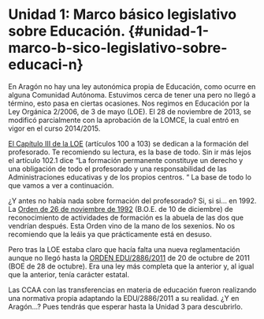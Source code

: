 # Unidad 1: Marco básico legislativo sobre Educación. {#unidad-1-marco-b-sico-legislativo-sobre-educaci-n}

En Aragón no hay una ley autonómica propia de Educación, como ocurre en alguna Comunidad Autónoma. Estuvimos cerca de tener una pero no llegó a término, esto pasa en ciertas ocasiones. Nos regimos en Educación por la  Ley Orgánica 2/2006, de 3 de mayo \(LOE\).​ El 28 de noviembre de 2013, se modificó parcialmente con la aprobación de la LOMCE, la cual entró en vigor en el curso 2014/2015.

[El Capítulo III de la LOE](http://www.educacion.gob.es/exterior/centros/jacintobenavente/es/pdf/loe/formacion_profesorado.pdf) \(artículos 100 a 103\) se dedican a la formación del profesorado. Te recomiendo su lectura, es la base de todo. Sin ir más lejos el artículo 102.1 dice “La formación permanente constituye un derecho y una obligación de todo el profesorado y una responsabilidad de las Administraciones educativas y de los propios centros. “ La base de todo lo que vamos a ver a continuación.

¿Y antes no había nada sobre formación del profesorado? Si, si si… en 1992. La  [Orden de 26 de noviembre de 1992](https://www.google.com/url?q=https://www.boe.es/boe/dias/1992/12/10/pdfs/A41760-41765.pdf&sa=D&ust=1511515248776000&usg=AFQjCNExCcdnf1BhicrwhpTTOgofhyQTVg) \(B.O.E. de 10 de diciembre\) de reconocimiento de actividades de formación es la abuela de las dos que vendrían después. Esta Orden vino de la mano de los sexenios. No os recomiendo que la leáis ya que prácticamente está en desuso.

Pero tras la LOE estaba claro que hacía falta una nueva reglamentación aunque no llegó hasta la [ORDEN EDU/2886/2011](https://www.google.com/url?q=https://www.boe.es/boe/dias/2011/10/28/pdfs/BOE-A-2011-16923.pdf&sa=D&ust=1511515248776000&usg=AFQjCNEOuce7-XywJBS1e1uG5qb9-Wb_Sg) de 20 de octubre de 2011 \(BOE de 28 de octubre\). Era una ley más completa que la anterior y, al igual que la anterior, tenía carácter estatal.

Las CCAA con las transferencias en materia de educación fueron realizando una normativa propia adaptando la EDU/2886/2011 a su realidad. ¿Y en Aragón…? Pues tendrás que esperar hasta la Unidad 3 para descubrirlo.

